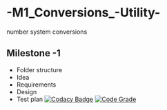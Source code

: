 # -M1_Conversions_-Utility-
number system conversions


## Milestone -1
* Folder structure
* Idea
* Requirements
* Design
* Test plan
[![Codacy Badge](https://app.codacy.com/project/badge/Grade/ffd42ecaa7e64f7cbd4dd29c51880652)](https://www.codacy.com/gh/vsshetter/M1_Conversions_-Utility-/dashboard?utm_source=github.com&amp;utm_medium=referral&amp;utm_content=vsshetter/M1_Conversions_-Utility-&amp;utm_campaign=Badge_Grade)
[![Code Grade](https://api.codiga.io/project/<>/score/svg)](https://www.codiga.io)
